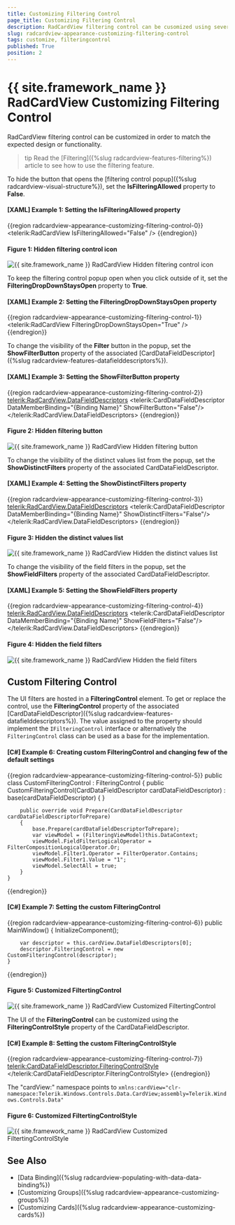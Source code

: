 ```yaml
---
title: Customizing Filtering Control
page_title: Customizing Filtering Control
description: RadCardView filtering control can be cusomized using several properties of the control.
slug: radcardview-appearance-customizing-filtering-control
tags: customize, filteringcontrol
published: True
position: 2
---
```


# {{ site.framework_name }} RadCardView Customizing Filtering Control

RadCardView filtering control can be customized in order to match the expected design or functionality.

>tip Read the [Filtering]({%slug radcardview-features-filtering%}) article to see how to use the filtering feature.

To hide the button that opens the [filtering control popup]({%slug radcardview-visual-structure%}), set the __IsFilteringAllowed__ property to __False__. 

#### __[XAML] Example 1: Setting the IsFilteringAllowed property__
{{region radcardview-appearance-customizing-filtering-control-0}}
	<telerik:RadCardView IsFilteringAllowed="False" />
{{endregion}}

#### Figure 1: Hidden filtering control icon
![{{ site.framework_name }} RadCardView Hidden filtering control icon](images/radcardview-appearance-customizing-filtering-control-0.png)

To keep the filtering control popup open when you click outside of it, set the __FilteringDropDownStaysOpen__ property to __True__.

#### __[XAML] Example 2: Setting the FilteringDropDownStaysOpen property__
{{region radcardview-appearance-customizing-filtering-control-1}}
	<telerik:RadCardView FilteringDropDownStaysOpen="True" />
{{endregion}}

To change the visibility of the __Filter__ button in the popup, set the __ShowFilterButton__ property of the associated [CardDataFieldDescriptor]({%slug radcardview-features-datafielddescriptors%}).

#### __[XAML] Example 3: Setting the ShowFilterButton property__
{{region radcardview-appearance-customizing-filtering-control-2}}
	<telerik:RadCardView.DataFieldDescriptors>
		<telerik:CardDataFieldDescriptor DataMemberBinding="{Binding Name}" ShowFilterButton="False"/>
	</telerik:RadCardView.DataFieldDescriptors>
{{endregion}}

#### Figure 2: Hidden filtering button
![{{ site.framework_name }} RadCardView Hidden filtering button](images/radcardview-appearance-customizing-filtering-control-1.png)

To change the visibility of the distinct values list from the popup, set the __ShowDistinctFilters__ property of the associated CardDataFieldDescriptor.

#### __[XAML] Example 4: Setting the ShowDistinctFilters property__
{{region radcardview-appearance-customizing-filtering-control-3}}
	<telerik:RadCardView.DataFieldDescriptors>
		<telerik:CardDataFieldDescriptor DataMemberBinding="{Binding Name}" ShowDistinctFilters="False"/>
	</telerik:RadCardView.DataFieldDescriptors>
{{endregion}}

#### Figure 3: Hidden the distinct values list
![{{ site.framework_name }} RadCardView Hidden the distinct values list](images/radcardview-appearance-customizing-filtering-control-2.png)

To change the visibility of the field filters in the popup, set the __ShowFieldFilters__ property of the associated CardDataFieldDescriptor.

#### __[XAML] Example 5: Setting the ShowFieldFilters property__
{{region radcardview-appearance-customizing-filtering-control-4}}
	<telerik:RadCardView.DataFieldDescriptors>
		<telerik:CardDataFieldDescriptor DataMemberBinding="{Binding Name}" ShowFieldFilters="False"/>
	</telerik:RadCardView.DataFieldDescriptors>
{{endregion}}

#### Figure 4: Hidden the field filters
![{{ site.framework_name }} RadCardView Hidden the field filters](images/radcardview-appearance-customizing-filtering-control-3.png)

## Custom Filtering Control

The UI filters are hosted in a __FilteringControl__ element. To get or replace the control, use the __FilteringControl__ property of the associated [CardDataFieldDescriptor]({%slug radcardview-features-datafielddescriptors%}). The value assigned to the property should implement the `IFilteringControl` interface or alternatively the `FilteringControl` class can be used as a base for the implementation.

#### __[C#] Example 6: Creating custom FilteringControl and changing few of the default settings__
{{region radcardview-appearance-customizing-filtering-control-5}}
	public class CustomFilteringControl : FilteringControl
    {
        public CustomFilteringControl(CardDataFieldDescriptor cardDataFieldDescriptor)
            : base(cardDataFieldDescriptor)
        {
        }

        public override void Prepare(CardDataFieldDescriptor cardDataFieldDescriptorToPrepare)
        {
            base.Prepare(cardDataFieldDescriptorToPrepare);
            var viewModel = (FilteringViewModel)this.DataContext;
            viewModel.FieldFilterLogicalOperator = FilterCompositionLogicalOperator.Or;
            viewModel.Filter1.Operator = FilterOperator.Contains;
            viewModel.Filter1.Value = "1";
            viewModel.SelectAll = true;
        }
    }
{{endregion}}

#### __[C#] Example 7: Setting the custom FilteringControl__
{{region radcardview-appearance-customizing-filtering-control-6}}
	public MainWindow()
	{
		InitializeComponent();
		
		var descriptor = this.cardView.DataFieldDescriptors[0];
		descriptor.FilteringControl = new CustomFilteringControl(descriptor);
	}
{{endregion}}

#### Figure 5: Customized FiltertingControl
![{{ site.framework_name }} RadCardView Customized FiltertingControl](images/radcardview-appearance-customizing-filtering-control-4.png)

The UI of the __FilteringControl__ can be customized using the __FilteringControlStyle__ property of the CardDataFieldDescriptor.

#### __[C#] Example 8: Setting the custom FilteringControlStyle__
{{region radcardview-appearance-customizing-filtering-control-7}}
	<telerik:CardDataFieldDescriptor.FilteringControlStyle>		
		<Style TargetType="cardView:FilteringControl">
			<Setter Property="Background" Value="LightSeaGreen" />
		</Style>
	</telerik:CardDataFieldDescriptor.FilteringControlStyle>
{{endregion}}

The "cardView:" namespace points to `xmlns:cardView="clr-namespace:Telerik.Windows.Controls.Data.CardView;assembly=Telerik.Windows.Controls.Data"`

#### Figure 6: Customized FiltertingControlStyle
![{{ site.framework_name }} RadCardView Customized FiltertingControlStyle](images/radcardview-appearance-customizing-filtering-control-5.png)

## See Also  
* [Data Binding]({%slug radcardview-populating-with-data-data-binding%})
* [Customizing Groups]({%slug radcardview-appearance-customizing-groups%}) 
* [Customizing Cards]({%slug radcardview-appearance-customizing-cards%}) 